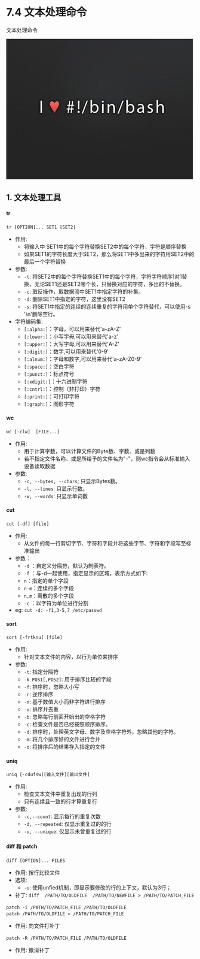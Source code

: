 # 7.4 文本处理命令


文本处理命令

![linux-mt](/images/linux_mt/linux_mt.jpg)
<!-- more -->


## 1. 文本处理工具
#### tr
`tr [OPTION]... SET1 [SET2]`
- 作用:
	- 将输入中 SET1中的每个字符替换SET2中的每个字符，字符是顺序替换
	- 如果SET1的字符长度大于SET2，那么将SET1中多出来的字符用SET2中的最后一个字符替换
- 参数:
	- `-t`: 将SET2中的每个字符替换SET1中的每个字符，字符字符顺序1对1替换，无论SET1还是SET2哪个长，只替换对应的字符，多出的不替换。
	- `-c`: 取反操作，取数据流中SET1中指定字符的补集。
	- `-d`: 删除SET1中指定的字符，这里没有SET2
	- `-s`: 将SET1中指定的连续的连续重复的字符用单个字符替代，可以使用-s '\n'删除空行。
- 字符编码集:
	- `[:alpha:]`：字母，可以用来替代'a-zA-Z'
	- `[:lower:]`：小写字母,可以用来替代'a-z'
	- `[:upper:]`：大写字母,可以用来替代'A-Z'
	- `[:digit:]`：数字,可以用来替代'0-9'
	- `[:alnum:]`：字母和数字,可以用来替代'a-zA-Z0-9'
	- `[:space:]`：空白字符
	- `[:punct:]`：标点符号
	- `[:xdigit:]`：十六进制字符
	- `[:cntrl:]`：控制（非打印）字符
	- `[:print:]`：可打印字符
	- `[:graph:]`：图形字符

#### wc
`wc [-clw]  [FILE...]`
- 作用:
	- 用于计算字数，可以计算文件的Byte数、字数、或是列数
	- 若不指定文件名称、或是所给予的文件名为"-"，则wc指令会从标准输入设备读取数据
- 参数:
	- `-c, --bytes, --chars`; 只显示Bytes数。
	- `-l, --lines`: 只显示行数。
	- `-w, --words`: 只显示单词数

#### cut
`cut [-df] [file]`
-  作用:
	- 从文件的每一行剪切字节、字符和字段并将这些字节、字符和字段写至标准输出
- 参数：
	- `-d` ：自定义分隔符，默认为制表符。
	- `-f` ：与-d一起使用，指定显示的区域，表示方式如下:
    - `n`：指定的单个字段
    - `n-m`：连续的多个字段
    - `n,m`：离散的多个字段
	- `-c` ：以字符为单位进行分割
- eg: `cut -d: -f1,3-5,7 /etc/passwd`

#### sort
`sort [-frtknu] [file]`
- 作用:
	- 针对文本文件的内容，以行为单位来排序
- 参数:
	- `-t`:  指定分隔符
	- `-k POS1[,POS2]`:  用于排序比较的字段
	- `-f`:  排序时，忽略大小写
	- `-r`:  逆序排序
	- `-n`:  基于数值大小而非字符进行排序
	- `-u`:  排序并去重
	- `-b`:  忽略每行前面开始出的空格字符
	- `-c`:  检查文件是否已经按照顺序排序。
	- `-d`:  排序时，处理英文字母、数字及空格字符外，忽略其他的字符。
	- `-m`:  将几个排序好的文件进行合并
	- `-o`: 将排序后的结果存入指定的文件

#### uniq
`uniq [-cdufsw][输入文件][输出文件]`
- 作用:
	- 检查文本文件中重复出现的行列
	- 只有连续且一致的行才算重复行
- 参数:
	- `-c,--count`: 显示每行的重复次数
	- `-d, --repeated`: 仅显示重复过的的行
  - `-u, --unique`: 仅显示未曾重复过的行


#### diff 和 patch
`diff [OPTION]... FILES`
- 作用: 按行比较文件
- 选项:
  - `-u`: 使用unfied机制，即显示要修改的行的上下文，默认为3行；
- 补丁: `diff  /PATH/TO/OLDFILE  /PATH/TO/NEWFILE > /PATH/TO/PATCH_FILE`

`patch -i /PATH/TO/PATCH_FILE /PATH/TO/OLDFILE`  
`patch /PATH/TO/OLDFILE < /PATH/TO/PATCH_FILE`
- 作用: 向文件打补丁

`patch -R /PATH/TO/PATCH_FILE /PATH/TO/OLDFILE`
- 作用: 撤消补丁

